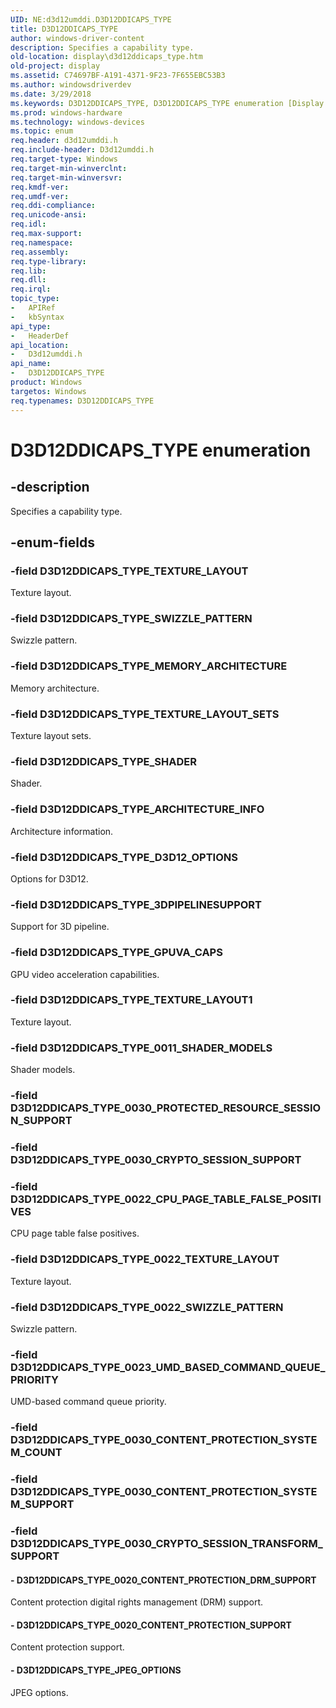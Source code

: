 ```yaml
---
UID: NE:d3d12umddi.D3D12DDICAPS_TYPE
title: D3D12DDICAPS_TYPE
author: windows-driver-content
description: Specifies a capability type.
old-location: display\d3d12ddicaps_type.htm
old-project: display
ms.assetid: C74697BF-A191-4371-9F23-7F655EBC53B3
ms.author: windowsdriverdev
ms.date: 3/29/2018
ms.keywords: D3D12DDICAPS_TYPE, D3D12DDICAPS_TYPE enumeration [Display Devices], D3D12DDICAPS_TYPE_0011_SHADER_MODELS, D3D12DDICAPS_TYPE_0020_CONTENT_PROTECTION_DRM_SUPPORT, D3D12DDICAPS_TYPE_0020_CONTENT_PROTECTION_SUPPORT, D3D12DDICAPS_TYPE_0022_CPU_PAGE_TABLE_FALSE_POSITIVES, D3D12DDICAPS_TYPE_0022_SWIZZLE_PATTERN, D3D12DDICAPS_TYPE_0022_TEXTURE_LAYOUT, D3D12DDICAPS_TYPE_0023_UMD_BASED_COMMAND_QUEUE_PRIORITY, D3D12DDICAPS_TYPE_3DPIPELINESUPPORT, D3D12DDICAPS_TYPE_ARCHITECTURE_INFO, D3D12DDICAPS_TYPE_D3D12_OPTIONS, D3D12DDICAPS_TYPE_GPUVA_CAPS, D3D12DDICAPS_TYPE_JPEG_OPTIONS, D3D12DDICAPS_TYPE_MEMORY_ARCHITECTURE, D3D12DDICAPS_TYPE_SHADER, D3D12DDICAPS_TYPE_SWIZZLE_PATTERN, D3D12DDICAPS_TYPE_TEXTURE_LAYOUT, D3D12DDICAPS_TYPE_TEXTURE_LAYOUT1, D3D12DDICAPS_TYPE_TEXTURE_LAYOUT_SETS, d3d12umddi/D3D12DDICAPS_TYPE, d3d12umddi/D3D12DDICAPS_TYPE_0011_SHADER_MODELS, d3d12umddi/D3D12DDICAPS_TYPE_0020_CONTENT_PROTECTION_DRM_SUPPORT, d3d12umddi/D3D12DDICAPS_TYPE_0020_CONTENT_PROTECTION_SUPPORT, d3d12umddi/D3D12DDICAPS_TYPE_0022_CPU_PAGE_TABLE_FALSE_POSITIVES, d3d12umddi/D3D12DDICAPS_TYPE_0022_SWIZZLE_PATTERN, d3d12umddi/D3D12DDICAPS_TYPE_0022_TEXTURE_LAYOUT, d3d12umddi/D3D12DDICAPS_TYPE_0023_UMD_BASED_COMMAND_QUEUE_PRIORITY, d3d12umddi/D3D12DDICAPS_TYPE_3DPIPELINESUPPORT, d3d12umddi/D3D12DDICAPS_TYPE_ARCHITECTURE_INFO, d3d12umddi/D3D12DDICAPS_TYPE_D3D12_OPTIONS, d3d12umddi/D3D12DDICAPS_TYPE_GPUVA_CAPS, d3d12umddi/D3D12DDICAPS_TYPE_JPEG_OPTIONS, d3d12umddi/D3D12DDICAPS_TYPE_MEMORY_ARCHITECTURE, d3d12umddi/D3D12DDICAPS_TYPE_SHADER, d3d12umddi/D3D12DDICAPS_TYPE_SWIZZLE_PATTERN, d3d12umddi/D3D12DDICAPS_TYPE_TEXTURE_LAYOUT, d3d12umddi/D3D12DDICAPS_TYPE_TEXTURE_LAYOUT1, d3d12umddi/D3D12DDICAPS_TYPE_TEXTURE_LAYOUT_SETS, display.d3d12ddicaps_type
ms.prod: windows-hardware
ms.technology: windows-devices
ms.topic: enum
req.header: d3d12umddi.h
req.include-header: D3d12umddi.h
req.target-type: Windows
req.target-min-winverclnt: 
req.target-min-winversvr: 
req.kmdf-ver: 
req.umdf-ver: 
req.ddi-compliance: 
req.unicode-ansi: 
req.idl: 
req.max-support: 
req.namespace: 
req.assembly: 
req.type-library: 
req.lib: 
req.dll: 
req.irql: 
topic_type:
-	APIRef
-	kbSyntax
api_type:
-	HeaderDef
api_location:
-	D3d12umddi.h
api_name:
-	D3D12DDICAPS_TYPE
product: Windows
targetos: Windows
req.typenames: D3D12DDICAPS_TYPE
---
```


# D3D12DDICAPS_TYPE enumeration


## -description


Specifies a capability type. 


## -enum-fields




### -field D3D12DDICAPS_TYPE_TEXTURE_LAYOUT

Texture layout.


### -field D3D12DDICAPS_TYPE_SWIZZLE_PATTERN

Swizzle pattern.


### -field D3D12DDICAPS_TYPE_MEMORY_ARCHITECTURE

Memory architecture.


### -field D3D12DDICAPS_TYPE_TEXTURE_LAYOUT_SETS

Texture layout sets.


### -field D3D12DDICAPS_TYPE_SHADER

Shader.


### -field D3D12DDICAPS_TYPE_ARCHITECTURE_INFO

Architecture information.


### -field D3D12DDICAPS_TYPE_D3D12_OPTIONS

Options for D3D12.


### -field D3D12DDICAPS_TYPE_3DPIPELINESUPPORT

Support for 3D pipeline.


### -field D3D12DDICAPS_TYPE_GPUVA_CAPS

GPU video acceleration capabilities.


### -field D3D12DDICAPS_TYPE_TEXTURE_LAYOUT1

Texture layout.


### -field D3D12DDICAPS_TYPE_0011_SHADER_MODELS

Shader models.


### -field D3D12DDICAPS_TYPE_0030_PROTECTED_RESOURCE_SESSION_SUPPORT


### -field D3D12DDICAPS_TYPE_0030_CRYPTO_SESSION_SUPPORT


### -field D3D12DDICAPS_TYPE_0022_CPU_PAGE_TABLE_FALSE_POSITIVES

CPU page table false positives.


### -field D3D12DDICAPS_TYPE_0022_TEXTURE_LAYOUT

Texture layout.


### -field D3D12DDICAPS_TYPE_0022_SWIZZLE_PATTERN

Swizzle pattern.


### -field D3D12DDICAPS_TYPE_0023_UMD_BASED_COMMAND_QUEUE_PRIORITY

UMD-based command queue priority. 


### -field D3D12DDICAPS_TYPE_0030_CONTENT_PROTECTION_SYSTEM_COUNT


### -field D3D12DDICAPS_TYPE_0030_CONTENT_PROTECTION_SYSTEM_SUPPORT


### -field D3D12DDICAPS_TYPE_0030_CRYPTO_SESSION_TRANSFORM_SUPPORT




#### - D3D12DDICAPS_TYPE_0020_CONTENT_PROTECTION_DRM_SUPPORT

Content protection digital rights management (DRM) support.


#### - D3D12DDICAPS_TYPE_0020_CONTENT_PROTECTION_SUPPORT

Content protection support.


#### - D3D12DDICAPS_TYPE_JPEG_OPTIONS

JPEG options.

